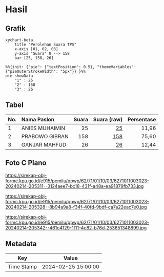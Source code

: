 # Hasil

## Grafik

```mermaid
xychart-beta
    title "Perolehan Suara TPS"
    x-axis [01, 02, 03]
    y-axis "Suara" 0 --> 158
    bar [25, 158, 26]
```

```mermaid
%%{init: {"pie": {"textPosition": 0.5}, "themeVariables": {"pieOuterStrokeWidth": "5px"}} }%%
pie showData
    "1" : 25
    "2" : 158
    "3" : 26
```

## Tabel

| No. | Nama Paslon    | Suara | Suara (raw) | Persentase |
|:--- |:-------------- | -----:| -----------:| ----------:|
| 1   | ANIES MUHAIMIN | 25    | [25][p-1]   | 11,96      |
| 2   | PRABOWO GIBRAN | 158   | [158][p-2]  | 75,60      |
| 3   | GANJAR MAHFUD  | 26    | [26][p-3]   | 12,44      |


[p-1]: https://github.com/gigit-pemilu/pemilu-2024-62-kalimantan-tengah/blob/main/pilpres/hitung-suara/sub/62-kalimantan-tengah/sub/71-kota-palangkaraya/sub/01-pahandut/sub/1003-langkai/sub/023-tps/sub/paslon-1.txt
[p-2]: https://github.com/gigit-pemilu/pemilu-2024-62-kalimantan-tengah/blob/main/pilpres/hitung-suara/sub/62-kalimantan-tengah/sub/71-kota-palangkaraya/sub/01-pahandut/sub/1003-langkai/sub/023-tps/sub/paslon-2.txt
[p-3]: https://github.com/gigit-pemilu/pemilu-2024-62-kalimantan-tengah/blob/main/pilpres/hitung-suara/sub/62-kalimantan-tengah/sub/71-kota-palangkaraya/sub/01-pahandut/sub/1003-langkai/sub/023-tps/sub/paslon-3.txt

## Foto C Plano

https://sirekap-obj-formc.kpu.go.id/e915/pemilu/ppwp/62/71/01/10/03/6271011003023-20240214-205311--3124aee7-bc18-431f-a48a-ea91879fb733.jpg

https://sirekap-obj-formc.kpu.go.id/e915/pemilu/ppwp/62/71/01/10/03/6271011003023-20240214-205328--8b94a9a8-f34f-40fd-9bdf-ca7a22eac7e0.jpg

https://sirekap-obj-formc.kpu.go.id/e915/pemilu/ppwp/62/71/01/10/03/6271011003023-20240214-205342--461c4129-1f11-4c82-b76d-253651348899.jpg


## Metadata

| Key        | Value               |
| ---------- | ------------------- |
| Time Stamp | 2024-02-25 15:00:00 |



